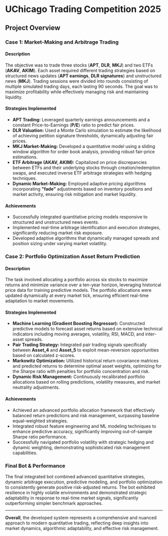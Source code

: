 # **UChicago Trading Competition 2025**

## **Project Overview**

### **Case 1: Market-Making and Arbitrage Trading**

#### **Description**
The objective was to trade three stocks (**APT**, **DLR**, **MKJ**) and two ETFs (**AKAV**, **AKIM**). Each asset required different trading strategies based on structured news updates (**APT earnings**, **DLR signatures**) and unstructured news (**MKJ**). Trading sessions were divided into rounds consisting of multiple simulated trading days, each lasting 90 seconds. The goal was to maximize profitability while effectively managing risk and maintaining liquidity.

#### **Strategies Implemented**
- **APT Trading:** Leveraged quarterly earnings announcements and a constant Price-to-Earnings (**P/E**) ratio to predict fair prices.
- **DLR Valuation:** Used a Monte Carlo simulation to estimate the likelihood of achieving petition signature thresholds, dynamically adjusting fair prices.
- **MKJ Market-Making:** Developed a quantitative model using a sliding window algorithm for order book analysis, providing robust fair-price estimations.
- **ETF Arbitrage (AKAV, AKIM):** Capitalized on price discrepancies between ETFs and their underlying stocks through creation/redemption swaps, and executed inverse ETF arbitrage strategies with hedging techniques.
- **Dynamic Market-Making:** Employed adaptive pricing algorithms incorporating **"fade"** adjustments based on inventory positions and market activity, ensuring risk mitigation and market liquidity.

#### **Achievements**
- Successfully integrated quantitative pricing models responsive to structured and unstructured news events.
- Implemented real-time arbitrage identification and execution strategies, significantly reducing market risk exposure.
- Developed adaptive algorithms that dynamically managed spreads and position sizing under varying market volatility.

### **Case 2: Portfolio Optimization Asset Return Prediction**

#### **Description**
The task involved allocating a portfolio across six stocks to maximize returns and minimize variance over a ten-year horizon, leveraging historical price data for training predictive models. The portfolio allocations were updated dynamically at every market tick, ensuring efficient real-time adaptation to market movements.

#### **Strategies Implemented**
- **Machine Learning (Gradient Boosting Regressor):** Constructed predictive models to forecast asset returns based on extensive technical indicators including moving averages, volatility, RSI, MACD, and inter-asset spreads.
- **Pair Trading Strategy:** Integrated pair trading signals specifically between **Asset_4** and **Asset_5** to exploit mean-reversion opportunities based on calculated z-scores.
- **Markowitz Optimization:** Utilized historical return covariance matrices and predicted returns to determine optimal asset weights, optimizing for the Sharpe ratio with penalties for portfolio concentration and risk.
- **Dynamic Risk Management:** Continuously recalibrated portfolio allocations based on rolling predictions, volatility measures, and market neutrality adjustments.

#### **Achievements**
- Achieved an advanced portfolio allocation framework that effectively balanced return predictions and risk management, surpassing baseline equal-weighted strategies.
- Integrated robust feature engineering and ML modeling techniques to enhance predictive accuracy, significantly improving out-of-sample Sharpe ratio performance.
- Successfully navigated portfolio volatility with strategic hedging and dynamic weighting, demonstrating sophisticated risk management capabilities.

### **Final Bot & Performance**
The final integrated bot combined advanced quantitative strategies, dynamic arbitrage execution, predictive modeling, and portfolio optimization to consistently generate positive risk-adjusted returns. The bot exhibited resilience in highly volatile environments and demonstrated strategic adaptability in response to real-time market signals, significantly outperforming simpler benchmark approaches.

---

**Overall**, the developed system represents a comprehensive and nuanced approach to modern quantitative trading, reflecting deep insights into market dynamics, algorithmic adaptability, and effective risk management.
